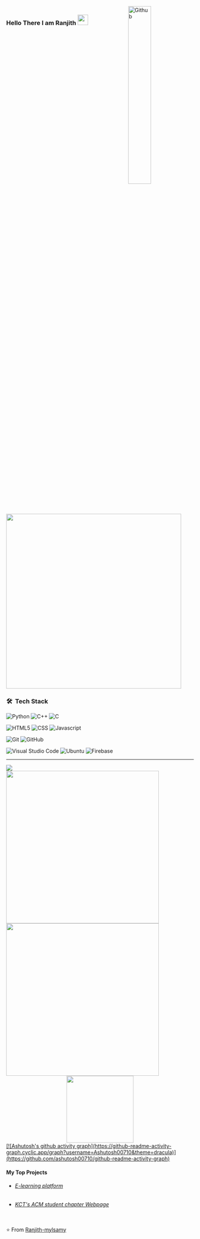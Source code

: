 <img width="35%" align="right" alt="Github" border-radius="0.5rem" src="https://cdn.dribbble.com/users/1162077/screenshots/5403918/focus-animation.gif" /> 
<h3 align="left">
  Hello There I am Ranjith
  <img src="https://media.giphy.com/media/hvRJCLFzcasrR4ia7z/giphy.gif" width="28">
</h3>
&nbsp;

<img width='470px' align='center' src='https://readme-typing-svg.herokuapp.com?color=%2336BCF7&size=21&lines=%F0%9F%92%BBLearning+Full+stack+Web+development;and+Solidity;An+Aspiring+Developer%F0%9F%91%A8%E2%80%8D%F0%9F%92%BB;Believer+of+Decentralized+Web+%E2%9C%8C%EF%B8%8F'>


<h3> 🛠 &nbsp;Tech Stack</h3>

  ![Python](https://img.shields.io/badge/Python-3776AB?style=for-the-badge&logo=python&logoColor=white)
  ![C++](https://img.shields.io/badge/C%2B%2B-00599C?style=for-the-badge&logo=c%2B%2B&logoColor=white)
  ![C](https://img.shields.io/badge/-C-blue?style=for-the-badge&logoColor=white)

  ![HTML5](https://img.shields.io/badge/HTML5-E34F26?style=for-the-badge&logo=html5&logoColor=white)
  ![CSS](https://img.shields.io/badge/CSS-239120?&style=for-the-badge&logo=css3&logoColor=white)
  ![Javascript](https://img.shields.io/badge/JavaScript-F7DF1E?style=for-the-badge&logo=javascript&logoColor=black)

  ![Git](https://img.shields.io/badge/Git-F05032?style=for-the-badge&logo=git&logoColor=white)
  ![GitHub](https://img.shields.io/badge/GitHub-6666FF?style=for-the-badge&logo=github&logoColor=white)

  ![Visual Studio Code](https://img.shields.io/badge/Visual_Studio_Code-0078D4?style=for-the-badge&logo=visual%20studio%20code&logoColor=white)
  ![Ubuntu](https://img.shields.io/badge/Ubuntu-E95420?style=for-the-badge&logo=ubuntu&logoColor=white)
  ![Firebase](https://img.shields.io/badge/firebase-ffca28?style=for-the-badge&logo=firebase&logoColor=black)
<br/>
<hr>
<img src="https://komarev.com/ghpvc/?username=Ranjith-mylsamy&style=plastic alt="Ranjith-mylsamy" />
 <br/>
<a href="https://github.com/Ranjith-mylsamy">
  <img src="https://github-readme-streak-stats.herokuapp.com?user=Ranjith-mylsamy&theme=holi-theme&hide_border=true&date_format=M%20j%5B%2C%20Y%5D&fire=DD2727&count_private=true" width="410em"/>
  <img width="410em" src="https://github-readme-stats.vercel.app/api/top-langs/?username=Ranjith-mylsamy&theme=react&layout=compact&hide=scss,handlebars,shell,ruby,php&hide_border=true&count_private=true"/>
  <div align="center"><img height="180em" src="https://github-readme-stats.vercel.app/api?username=Ranjith-mylsamy&theme=react&show_icons=true&hide_border=true&count_private=true"/></div>
  [![Ashutosh's github activity graph](https://github-readme-activity-graph.cyclic.app/graph?username=Ashutosh00710&theme=dracula)](https://github.com/ashutosh00710/github-readme-activity-graph)

</a>
<br/>
<h4>My Top Projects</h4>
<ul>
  <li><h6><a href="https://e-learning-platform-f5d7c.web.app/">E-learning platform</a></h6></li>
  <li><h6><a href="https://acm.kct.ac.in/index.html">KCT's ACM student chapter Webpage</a></h6></li>
 </ul>
<br>
⭐️ From <a href="https://github.com/Ranjith-mylsamy">Ranjith-mylsamy</a>
